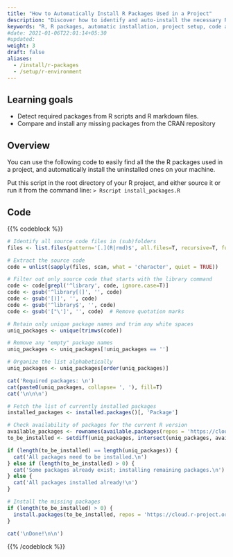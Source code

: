 ```yaml
---
title: "How to Automatically Install R Packages Used in a Project"
description: "Discover how to identify and auto-install the necessary R packages for a given project."
keywords: "R, R packages, automatic installation, project setup, code automation, dependency management, find, gist"
#date: 2021-01-06T22:01:14+05:30
#updated: 
weight: 3
draft: false
aliases:
  - /install/r-packages
  - /setup/r-environment
---
```


## Learning goals

- Detect required packages from R scripts and R markdown files.
- Compare and install any missing packages from the CRAN repository

## Overview

You can use the following code to easily find all the the R packages used in a project, and automatically install the uninstalled ones on your machine.

Put this script in the root directory of your R project, and either source it or run it from the command line: ```> Rscript install_packages.R```

## Code

{{% codeblock %}}
```R
# Identify all source code files in (sub)folders
files <- list.files(pattern='[.](R|rmd)$', all.files=T, recursive=T, full.names = T, ignore.case=T)

# Extract the source code
code = unlist(sapply(files, scan, what = 'character', quiet = TRUE))

# Filter out only source code that starts with the library command
code <- code[grepl('^library', code, ignore.case=T)]
code <- gsub('^library[(]', '', code)
code <- gsub('[)]', '', code)
code <- gsub('^library$', '', code)
code <- gsub('["\']', '', code)  # Remove quotation marks

# Retain only unique package names and trim any white spaces
uniq_packages <- unique(trimws(code))

# Remove any "empty" package names
uniq_packages <- uniq_packages[!uniq_packages == '']

# Organize the list alphabetically
uniq_packages <- uniq_packages[order(uniq_packages)]

cat('Required packages: \n')
cat(paste0(uniq_packages, collapse= ', '), fill=T)
cat('\n\n\n')

# Fetch the list of currently installed packages
installed_packages <- installed.packages()[, 'Package']

# Check availability of packages for the current R version
available_packages <- rownames(available.packages(repos = 'https://cloud.r-project.org'))
to_be_installed <- setdiff(uniq_packages, intersect(uniq_packages, available_packages))

if (length(to_be_installed) == length(uniq_packages)) {
  cat('All packages need to be installed.\n')
} else if (length(to_be_installed) > 0) {
  cat('Some packages already exist; installing remaining packages.\n')
} else {
  cat('All packages installed already!\n')
}

# Install the missing packages
if (length(to_be_installed) > 0) {
  install.packages(to_be_installed, repos = 'https://cloud.r-project.org')
}

cat('\nDone!\n\n')
```
{{% /codeblock %}}
